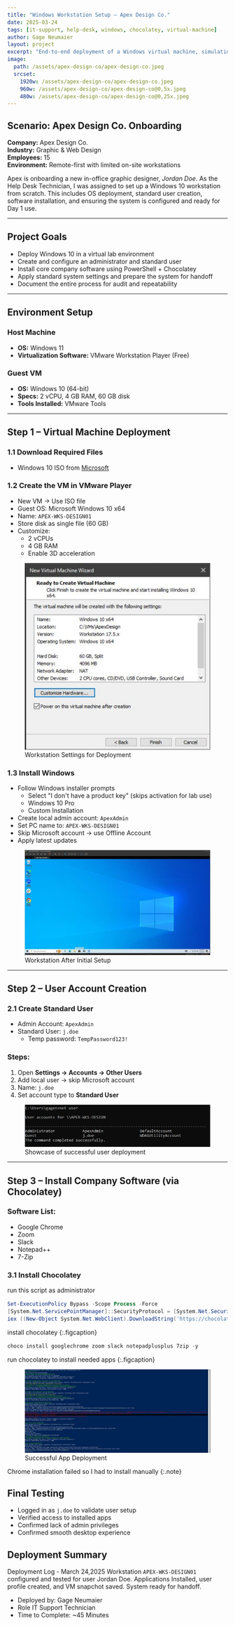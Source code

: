 ```yaml
---
title: "Windows Workstation Setup – Apex Design Co."
date: 2025-03-24
tags: [it-support, help-desk, windows, chocolatey, virtual-machine]
author: Gage Neumaier
layout: project 
excerpt: "End-to-end deployment of a Windows virtual machine, simulating a Help Desk scenario at a small design company."
image: 
  path: /assets/apex-design-co/apex-design-co.jpeg
  srcset:
    1920w: /assets/apex-design-co/apex-design-co.jpeg
    960w: /assets/apex-design-co/apex-design-co@0,5x.jpeg
    480w: /assets/apex-design-co/apex-design-co@0,25x.jpeg
---
```


## Scenario: Apex Design Co. Onboarding

**Company:** Apex Design Co.  
**Industry:** Graphic & Web Design  
**Employees:** 15  
**Environment:** Remote-first with limited on-site workstations

Apex is onboarding a new in-office graphic designer, *Jordan Doe*. As the Help Desk Technician, I was assigned to set up a Windows 10 workstation from scratch. This includes OS deployment, standard user creation, software installation, and ensuring the system is configured and ready for Day 1 use.

---

## Project Goals

- Deploy Windows 10 in a virtual lab environment
- Create and configure an administrator and standard user
- Install core company software using PowerShell + Chocolatey
- Apply standard system settings and prepare the system for handoff
- Document the entire process for audit and repeatability

---

## Environment Setup

### Host Machine
- **OS:** Windows 11
- **Virtualization Software:** VMware Workstation Player (Free)

### Guest VM
- **OS:** Windows 10 (64-bit)
- **Specs:** 2 vCPU, 4 GB RAM, 60 GB disk
- **Tools Installed:** VMware Tools

---

## Step 1 – Virtual Machine Deployment

### 1.1 Download Required Files
- Windows 10 ISO from [Microsoft](https://www.microsoft.com/software-download/windows10)

### 1.2 Create the VM in VMware Player
- New VM → Use ISO file
- Guest OS: Microsoft Windows 10 x64
- Name: `APEX-WKS-DESIGN01`
- Store disk as single file (60 GB)
- Customize:
  - 2 vCPUs
  - 4 GB RAM
  - Enable 3D acceleration

<figure>
  <img src="/assets/apex-design-co/deployment/VM-hardware.JPG" alt="Virtual Machine Settings">
  <figcaption>Workstation Settings for Deployment</figcaption>
</figure>

### 1.3 Install Windows
- Follow Windows installer prompts
  - Select "I don't have a product key" (skips activation for lab use)
  - Windows 10 Pro
  - Custom Installation
- Create local admin account: `ApexAdmin`
- Set PC name to: `APEX-WKS-DESIGN01`
- Skip Microsoft account → use Offline Account
- Apply latest updates

<figure>
  <img src="/assets/apex-design-co/deployment/clean-install.JPG" alt="Workstation Setup Screenshot">
  <figcaption>Workstation After Initial Setup</figcaption>
</figure>

---

## Step 2 – User Account Creation

### 2.1 Create Standard User
- Admin Account: `ApexAdmin`
- Standard User: `j.doe`
  - Temp password: `TempPassword123!`

### Steps:
1. Open **Settings → Accounts → Other Users**
2. Add local user → skip Microsoft account
3. Name: `j.doe`
4. Set account type to **Standard User**

<figure>
  <img src="/assets/apex-design-co/deployment/user-account-creation.JPG" alt="User Deployment">
  <figcaption>Showcase of successful user deployment</figcaption>
</figure>

---

## Step 3 – Install Company Software (via Chocolatey)

### Software List:
- Google Chrome
- Zoom
- Slack
- Notepad++
- 7-Zip

### 3.1 Install Chocolatey
run this script as administrator
~~~powershell
Set-ExecutionPolicy Bypass -Scope Process -Force
[System.Net.ServicePointManager]::SecurityProtocol = [System.Net.SecurityProtocolType]::Tls12
iex ((New-Object System.Net.WebClient).DownloadString('https://chocolatey.org/install.ps1'))
~~~

install chocolatey
{:.figcaption}

~~~powershell
choco install googlechrome zoom slack notepadplusplus 7zip -y
~~~

run chocolatey to install needed apps
{:.figcaption}

<figure>
  <img src="/assets/apex-design-co/deployment/chocolatey-deployment.JPG" alt="App Installation">
  <figcaption>Successful App Deployment</figcaption>
</figure>

Chrome installation failed so I had to install manually
{:.note}

## Final Testing
- Logged in as `j.doe` to validate user setup
- Verified access to installed apps
- Confirmed lack of admin privileges
- Confirmed smooth desktop experience

## Deployment Summary
Deployment Log - March 24,2025
Workstation `APEX-WKS-DESIGN01` configured and tested for user Jordan Doe.
Applications Installed, user profile created, and VM snapchot saved.
System ready for handoff.
- Deployed by: Gage Neumaier
- Role IT Support Technician
- Time to Complete: ~45 Minutes
